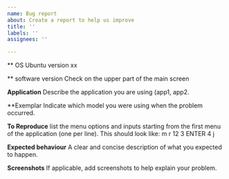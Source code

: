 ```yaml
---
name: Bug report
about: Create a report to help us improve
title: ''
labels: ''
assignees: ''

---
```


** OS
Ubuntu version xx

** software version
Check on the upper part of the main screen

**Application**
Describe the application you are using (app1, app2.

**Exemplar
Indicate which model you were using when the problem occurred.

**To Reproduce**
list the menu options and inputs starting from the first menu of the application (one per line).
This should look like:
m
r
12
3
ENTER
4
j

**Expected behaviour**
A clear and concise description of what you expected to happen.

**Screenshots**
If applicable, add screenshots to help explain your problem.
